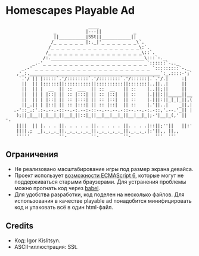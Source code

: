 # Homescapes Playable Ad

```
                               ____
                  _           |---||            _
                  ||__________|SSt||___________||
                 /_ _ _ _ _ _ |:._|'_ _ _ _ _ _ _\`.
                /_ _ _ _ _ _ _ _ _ _ _ _ _ _ _ _ _\:`.
               /_ _ _ _ _ _ _ _ _ _ _ _ _ _ _ _ _ _\::`.
              /:.___________________________________\:::`-._
          _.-'_ _ _ _ _ _ _ _ _ _ _ _ _ _ _ _ _ _ _ _`::::::`-.._
      _.-' _ _ _ _ _ _ _ _ _ _ _ _ _ _ _ _ _ _ _ _ _ _ `:::::::::`-._
    ,'_:._________________________________________________`:_.::::-';`
     `.'/ || |:::::`.'/::::::::`.'/::::::::`.'/::::::|.`.'/.|     :|
      ||  || |::::::||::::::::::||::::::::::||:::::::|..||..|     ||
      ||  || |  __  || ::  ___  || ::  __   || ::    |..||;||     ||
      ||  || | |::| || :: |:::| || :: |::|  || ::    |.|||:||_____||__
      ||  || | |::| || :: |:::| || :: |::|  || ::    |.|||:||_|_|_||,(
      ||_.|| | |::| || :: |:::| || :: |::|  || ::    |.'||..|    _||,|
   .-'::_.:'.:-.--.-::--.-:.--:-::--.--.--.-::--.--.-:.-::,'.--.'_|| |
    );||_|__||_|__|_||__|_||::|_||__|__|__|_||__|__|_|;-'|__|_(,' || '-
    ||||  || |. . . ||. . . . . ||. . . . . ||. . . .|::||;''||   ||:'
    ||||.;  _|._._._||._._._._._||._._._._._||._._._.|:'||,, ||,,
    '''''           ''-         ''-         ''-         '''  '''
```

## Ограничения

* Не реализовано масштабирование игры под размер экрана девайса.
* Проект использует [возможности ECMAScript 6](http://es6-features.org/), которые
  могут не поддерживаться старыми браузерами. Для устранения проблемы можно прогнать
  код через [babel](https://babeljs.io/).
* Для удобства разработки, код поделен на несколько файлов. Для использования
  в качестве playable ad понадобится минифицировать код и упаковать всё в один
  html-файл.

## Credits

* Код: Igor Kislitsyn.
* ASCII-иллюстрация: SSt.

